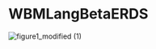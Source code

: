 # WBMLangBetaERDS
![figure1_modified (1)](https://github.com/user-attachments/assets/29512ff7-d171-437c-abf7-971f19ee6b29)
